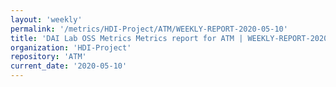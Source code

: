 ```yaml
---
layout: 'weekly'
permalink: '/metrics/HDI-Project/ATM/WEEKLY-REPORT-2020-05-10'
title: 'DAI Lab OSS Metrics Metrics report for ATM | WEEKLY-REPORT-2020-05-10'
organization: 'HDI-Project'
repository: 'ATM'
current_date: '2020-05-10'
---
```

